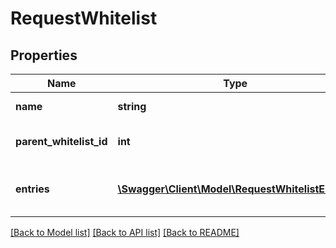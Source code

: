 # RequestWhitelist

## Properties
Name | Type | Description | Notes
------------ | ------------- | ------------- | -------------
**name** | **string** | name of the whitelist | 
**parent_whitelist_id** | **int** | Id of the parent whitelist | 
**entries** | [**\Swagger\Client\Model\RequestWhitelistEntry[]**](RequestWhitelistEntry.md) | The whitelist entries to update | 

[[Back to Model list]](../../README.md#documentation-for-models) [[Back to API list]](../../README.md#documentation-for-api-endpoints) [[Back to README]](../../README.md)

